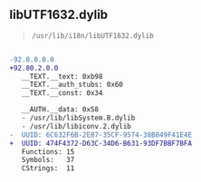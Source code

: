 ## libUTF1632.dylib

> `/usr/lib/i18n/libUTF1632.dylib`

```diff

-92.0.0.0.0
+92.80.2.0.0
   __TEXT.__text: 0xb98
   __TEXT.__auth_stubs: 0x60
   __TEXT.__const: 0x34

   __AUTH.__data: 0x58
   - /usr/lib/libSystem.B.dylib
   - /usr/lib/libiconv.2.dylib
-  UUID: 6C632F6B-2E87-35CF-9574-38B849F41E4E
+  UUID: 474F4372-D63C-34D6-B631-93DF7BBF7BFA
   Functions: 15
   Symbols:   37
   CStrings:  11

```
